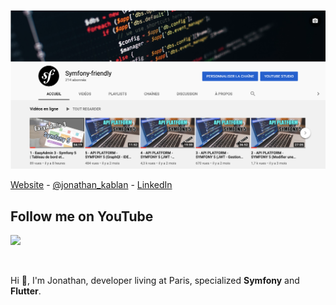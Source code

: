 <!--
**jonathankablan/jonathankablan** is a ✨ _special_ ✨ repository because its `README.md` (this file) appears on your GitHub profile.

Here are some ideas to get you started:

- 🔭 I’m currently working on ...
- 🌱 I’m currently learning ...
- 👯 I’m looking to collaborate on ...
- 🤔 I’m looking for help with ...
- 💬 Ask me about ...
- 📫 How to reach me: ...
- 😄 Pronouns: ...
- ⚡ Fun fact: ...
-->

![drawing](affiche.png)

<p align="left">
  <a href="https://devsprof.fr" target="_blank">Website</a> -
  <a href="https://twitter.com/intent/follow?screen_name=jonathan_kablan&tw_p=followbutton" target="_blank">@jonathan_kablan</a> -
  <a href="https://www.linkedin.com/in/jonathankablan/" target="_blank">LinkedIn</a>
</p>

<p align="left">
  <h2> Follow me on YouTube </h2>  
  <a href="https://www.youtube.com/channel/UC86YR5q3LHTqp7jfavzMhZQ?view_as=subscriber" target="_blank">
    <img src="https://filsdelacharite.org/wp-content/uploads/2020/04/abonnement-youtube.png" width="200">
  </a>
</p><br>

Hi 👋, I'm Jonathan, developer living at Paris, specialized **Symfony** and **Flutter**.

